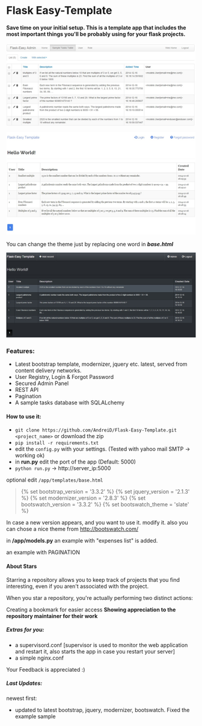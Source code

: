 Flask Easy-Template
========================


#### Save time on your initial setup. This is a template app that includes the most important things you'll be probably using for your flask projects.


![alt text](https://github.com/AndreiD/Flask-Easy-Template/blob/master/app/static/img/screenshot1.jpg "How the app looks 1")

![alt text](https://github.com/AndreiD/Flask-Easy-Template/blob/master/app/static/img/screenshot3.jpg "How the app looks like 2")

You can change the theme just by replacing one word in ***base.html*** 

![alt text](https://github.com/AndreiD/Flask-Easy-Template/blob/master/app/static/img/screenshot2.jpg "How admin panel looks")


### Features:

- Latest bootstrap template, modernizer, jquery etc. latest, served from content delivery networks.
- User Registry, Login & Forgot Password
- Secured Admin Panel
- REST API
- Pagination
- A sample tasks database with SQLALchemy


#### How to use it:

- `git clone https://github.com/AndreiD/Flask-Easy-Template.git <project_name>` or download the zip
- `pip install -r requirements.txt`
- edit the `config.py` with your settings. (Tested with yahoo mail SMTP -> working ok)
- in **run.py** edit the port of the app (Default: 5000)
- `python run.py` -> http://server_ip:5000

optional edit `/app/templates/base.html`

> <!DOCTYPE html>
> <html lang="en" class="no-js">
> {% set bootstrap_version = '3.3.2' %}
> {% set jquery_version = '2.1.3' %}
> {% set modernizer_version = '2.8.3' %}
> {% set bootswatch_version = '3.3.2' %}
> {% set bootswatch_theme = 'slate' %}


In case a new version appears, and you want to use it. modify it. also you can chose a nice theme from http://bootswatch.com/

in __/app/models.py__ an example with "expenses list" is added.

an example with PAGINATION

#### About Stars

Starring a repository allows you to keep track of projects that you find interesting, even if you aren't associated with the project.

When you star a repository, you're actually performing two distinct actions:

Creating a bookmark for easier access
**Showing appreciation to the repository maintainer for their work**

##### Extras for you:

- a supervisord.conf [supervisor is used to monitor the web application and restart it, also starts the app in case you restart your server]
- a simple nginx.conf

Your Feedback is appreciated :)

##### Last Updates:

newest first:

- updated to latest bootstrap, jquery, modernizer, bootswatch. Fixed the example sample
